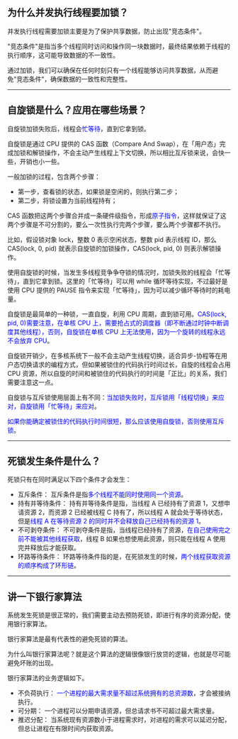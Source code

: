 ## 为什么并发执行线程要加锁？
并发执行线程需要加锁主要是为了保护共享数据，防止出现"竞态条件"。

"竞态条件"是指当多个线程同时访问和操作同一块数据时，最终结果依赖于线程的执行顺序，这可能导致数据的不一致性。

通过加锁，我们可以确保在任何时刻只有一个线程能够访问共享数据，从而避免"竞态条件"，确保数据的一致性和完整性。


---


## 
## 自旋锁是什么？应用在哪些场景？

自旋锁加锁失败后，线程会<span style="color: blue;">忙等待</span>，直到它拿到锁。

自旋锁是通过 CPU 提供的 CAS 函数（Compare And Swap），在「用户态」完成加锁和解锁操作，不会主动产生线程上下文切换，所以相比互斥锁来说，会快一些，开销也小一些。

一般加锁的过程，包含两个步骤：
- 第一步，查看锁的状态，如果锁是空闲的，则执行第二步；    
- 第二步，将锁设置为当前线程持有；

CAS 函数把这两个步骤合并成一条硬件级指令，形成<span style="color: blue;">原子指令</span>，这样就保证了这两个步骤是不可分割的，要么一次性执行完两个步骤，要么两个步骤都不执行。

比如，假设锁对象 lock，整数 0 表示空闲状态，整数 pid 表示线程 ID，那么 CAS(lock, 0, pid) 就表示自旋锁的加锁操作，CAS(lock, pid, 0) 则表示解锁操作。

使用自旋锁的时候，当发生多线程竞争争夺锁的情况时，加锁失败的线程会「忙等待」，直到它拿到锁。这里的「忙等待」可以用 while 循环等待实现，不过最好是使用 CPU 提供的 PAUSE 指令来实现「忙等待」，因为可以减少循环等待时的耗电量。

自旋锁是最简单的一种锁，一直自旋，利用 CPU 周期，直到锁可用。<span style="color: blue;">CAS(lock, pid, 0)需要注意，在单核 CPU 上，需要抢占式的调度器（即不断通过时钟中断调度其他线程），否则，自旋锁在单核 CPU 上无法使用，因为一个旋转的线程永远不会放弃 CPU</span>。

自旋锁开销少，在多核系统下一般不会主动产生线程切换，适合异步-协程等在用户态切换请求的编程方式，但如果被锁住的代码执行时间过长，自旋的线程会占用 CPU 资源，所以自旋的时间和被锁住的代码执行的时间是「正比」的关系，我们需要注意这一点。

自旋锁与互斥锁使用层面上有不同：<span style="color: blue;">当加锁失败时，互斥锁用「线程切换」来应对，自旋锁用「忙等待」来应对</span>。

<span style="color: blue;">如果你能确定被锁住的代码执行时间很短，那么应该使用自旋锁，否则使用互斥锁</span>。


---


## 死锁发生条件是什么？

死锁只有在同时满足以下四个条件才会发生：
- 互斥条件： 互斥条件是指<span style="color: blue;">多个线程不能同时使用同一个资源</span>。
- 持有并等待条件： 持有并等待条件是指，当线程 A 已经持有了资源 1，又想申请资源 2，而资源 2 已经被线程 C 持有了，所以线程 A 就会处于等待状态，但是<span style="color: blue;">线程 A 在等待资源 2 的同时并不会释放自己已经持有的资源 1</span>。
- 不可剥夺条件： 不可剥夺条件是指，当线程已经持有了资源，<span style="color: blue;">在自己使用完之前不能被其他线程获取</span>，线程 B 如果也想使用此资源，则只能在线程 A 使用完并释放后才能获取。
- 环路等待条件： 环路等待条件指的是，在死锁发生的时候，<span style="color: blue;">两个线程获取资源的顺序构成了环形链</span>。


---


## 讲一下银行家算法

系统发生死锁是很正常的，我们需要主动去预防死锁，即进行有序的资源分配，使用银行家算法。

银行家算法是最有代表性的避免死锁的算法。

为什么叫银行家算法呢？就是这个算法的逻辑很像银行放贷的逻辑，也就是尽可能避免坏账的出现。

银行家算法的业务逻辑如下。

- 不负荷执行： <span style="color: blue;">一个进程的最大需求量不超过系统拥有的总资源数</span>，才会被接纳执行。
- 可分期： 一个进程可以分期申请资源，但总请求书不可超过最大需求量。
- 推迟分配： 当系统现有资源数小于进程需求时，对进程的需求可以延迟分配，但总让进程在有限时间内获取资源。



